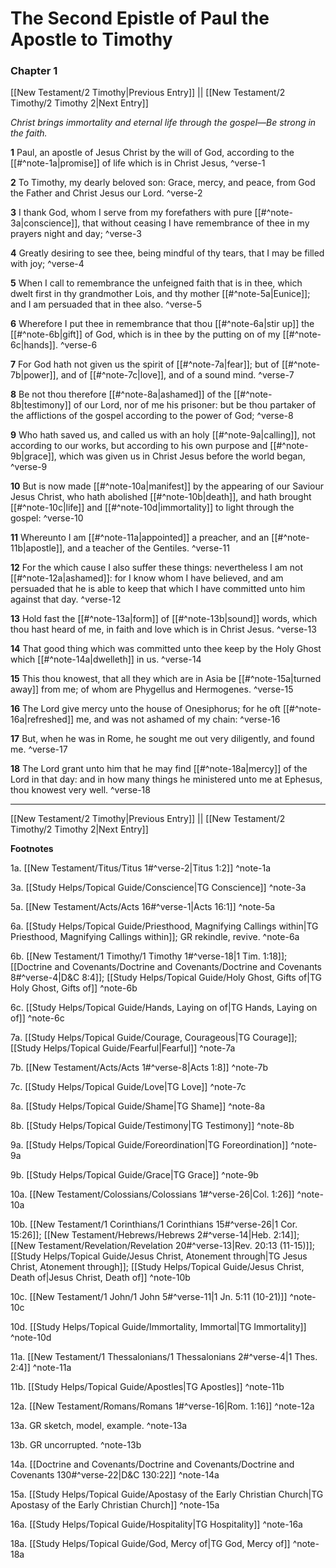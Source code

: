 # The Second Epistle of Paul the Apostle to Timothy

### Chapter 1

[[New Testament/2 Timothy|Previous Entry]]  ||  [[New Testament/2 Timothy/2 Timothy 2|Next Entry]]

*Christ brings immortality and eternal life through the gospel—Be strong in the faith.*

**1**  Paul, an apostle of Jesus Christ by the will of God, according to the [[#^note-1a|promise]] of life which is in Christ Jesus, ^verse-1

**2**  To Timothy, my dearly beloved son: Grace, mercy, and peace, from God the Father and Christ Jesus our Lord. ^verse-2

**3**  I thank God, whom I serve from my forefathers with pure [[#^note-3a|conscience]], that without ceasing I have remembrance of thee in my prayers night and day; ^verse-3

**4**  Greatly desiring to see thee, being mindful of thy tears, that I may be filled with joy; ^verse-4

**5**  When I call to remembrance the unfeigned faith that is in thee, which dwelt first in thy grandmother Lois, and thy mother [[#^note-5a|Eunice]]; and I am persuaded that in thee also. ^verse-5

**6**  Wherefore I put thee in remembrance that thou [[#^note-6a|stir up]] the [[#^note-6b|gift]] of God, which is in thee by the putting on of my [[#^note-6c|hands]]. ^verse-6

**7**  For God hath not given us the spirit of [[#^note-7a|fear]]; but of [[#^note-7b|power]], and of [[#^note-7c|love]], and of a sound mind. ^verse-7

**8**  Be not thou therefore [[#^note-8a|ashamed]] of the [[#^note-8b|testimony]] of our Lord, nor of me his prisoner: but be thou partaker of the afflictions of the gospel according to the power of God; ^verse-8

**9**  Who hath saved us, and called us with an holy [[#^note-9a|calling]], not according to our works, but according to his own purpose and [[#^note-9b|grace]], which was given us in Christ Jesus before the world began, ^verse-9

**10**  But is now made [[#^note-10a|manifest]] by the appearing of our Saviour Jesus Christ, who hath abolished [[#^note-10b|death]], and hath brought [[#^note-10c|life]] and [[#^note-10d|immortality]] to light through the gospel: ^verse-10

**11**  Whereunto I am [[#^note-11a|appointed]] a preacher, and an [[#^note-11b|apostle]], and a teacher of the Gentiles. ^verse-11

**12**  For the which cause I also suffer these things: nevertheless I am not [[#^note-12a|ashamed]]: for I know whom I have believed, and am persuaded that he is able to keep that which I have committed unto him against that day. ^verse-12

**13**  Hold fast the [[#^note-13a|form]] of [[#^note-13b|sound]] words, which thou hast heard of me, in faith and love which is in Christ Jesus. ^verse-13

**14**  That good thing which was committed unto thee keep by the Holy Ghost which [[#^note-14a|dwelleth]] in us. ^verse-14

**15**  This thou knowest, that all they which are in Asia be [[#^note-15a|turned away]] from me; of whom are Phygellus and Hermogenes. ^verse-15

**16**  The Lord give mercy unto the house of Onesiphorus; for he oft [[#^note-16a|refreshed]] me, and was not ashamed of my chain: ^verse-16

**17**  But, when he was in Rome, he sought me out very diligently, and found me. ^verse-17

**18**  The Lord grant unto him that he may find [[#^note-18a|mercy]] of the Lord in that day: and in how many things he ministered unto me at Ephesus, thou knowest very well. ^verse-18


---
[[New Testament/2 Timothy|Previous Entry]]  ||  [[New Testament/2 Timothy/2 Timothy 2|Next Entry]]


**Footnotes**


1a. [[New Testament/Titus/Titus 1#^verse-2|Titus 1:2]] ^note-1a

3a. [[Study Helps/Topical Guide/Conscience|TG Conscience]] ^note-3a

5a. [[New Testament/Acts/Acts 16#^verse-1|Acts 16:1]] ^note-5a

6a. [[Study Helps/Topical Guide/Priesthood, Magnifying Callings within|TG Priesthood, Magnifying Callings within]]; GR rekindle, revive.  ^note-6a

6b. [[New Testament/1 Timothy/1 Timothy 1#^verse-18|1 Tim. 1:18]]; [[Doctrine and Covenants/Doctrine and Covenants/Doctrine and Covenants 8#^verse-4|D&C 8:4]]; [[Study Helps/Topical Guide/Holy Ghost, Gifts of|TG Holy Ghost, Gifts of]] ^note-6b

6c. [[Study Helps/Topical Guide/Hands, Laying on of|TG Hands, Laying on of]] ^note-6c

7a. [[Study Helps/Topical Guide/Courage, Courageous|TG Courage]]; [[Study Helps/Topical Guide/Fearful|Fearful]] ^note-7a

7b. [[New Testament/Acts/Acts 1#^verse-8|Acts 1:8]] ^note-7b

7c. [[Study Helps/Topical Guide/Love|TG Love]] ^note-7c

8a. [[Study Helps/Topical Guide/Shame|TG Shame]] ^note-8a

8b. [[Study Helps/Topical Guide/Testimony|TG Testimony]] ^note-8b

9a. [[Study Helps/Topical Guide/Foreordination|TG Foreordination]] ^note-9a

9b. [[Study Helps/Topical Guide/Grace|TG Grace]] ^note-9b

10a. [[New Testament/Colossians/Colossians 1#^verse-26|Col. 1:26]] ^note-10a

10b. [[New Testament/1 Corinthians/1 Corinthians 15#^verse-26|1 Cor. 15:26]]; [[New Testament/Hebrews/Hebrews 2#^verse-14|Heb. 2:14]]; [[New Testament/Revelation/Revelation 20#^verse-13|Rev. 20:13 (11-15)]]; [[Study Helps/Topical Guide/Jesus Christ, Atonement through|TG Jesus Christ, Atonement through]]; [[Study Helps/Topical Guide/Jesus Christ, Death of|Jesus Christ, Death of]] ^note-10b

10c. [[New Testament/1 John/1 John 5#^verse-11|1 Jn. 5:11 (10-21)]] ^note-10c

10d. [[Study Helps/Topical Guide/Immortality, Immortal|TG Immortality]] ^note-10d

11a. [[New Testament/1 Thessalonians/1 Thessalonians 2#^verse-4|1 Thes. 2:4]] ^note-11a

11b. [[Study Helps/Topical Guide/Apostles|TG Apostles]] ^note-11b

12a. [[New Testament/Romans/Romans 1#^verse-16|Rom. 1:16]] ^note-12a

13a. GR sketch, model, example. ^note-13a

13b. GR uncorrupted. ^note-13b

14a. [[Doctrine and Covenants/Doctrine and Covenants/Doctrine and Covenants 130#^verse-22|D&C 130:22]] ^note-14a

15a. [[Study Helps/Topical Guide/Apostasy of the Early Christian Church|TG Apostasy of the Early Christian Church]] ^note-15a

16a. [[Study Helps/Topical Guide/Hospitality|TG Hospitality]] ^note-16a

18a. [[Study Helps/Topical Guide/God, Mercy of|TG God, Mercy of]] ^note-18a